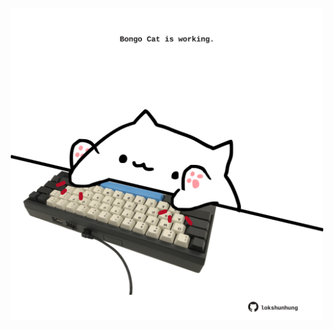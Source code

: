 <!-- built at 24/02/2024, 10:00:35 UTC -->
<p align="center">
  <img width="500" height="500" src="./ReadmeImage.svg">
</p>
